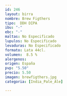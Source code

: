 ```yaml
---
id: 246
layout: birra
nombre: Brew Figthers
tipo:  DDH DIPA
ibu: "-"
ebc: "-"
maltas: No Especificado
lupulos: No Especificado
levaduras: No Especificado
formato: Lata 44cl.
volumen:  8.5 %
alergenos: 
origen: España
pvp: "5.50"
precio: 5.50
imagen: brewfigthers.jpg
categoria: [India_Pale_Ale]

---
```

